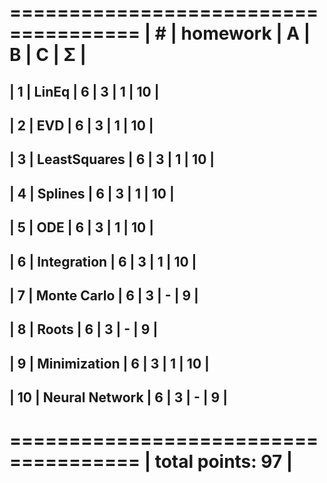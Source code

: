  =====================================
| #  | homework      | A | B | C | Σ |
 =====================================
| 1  | LinEq          | 6 | 3 | 1 | 10 |
----------------------------------------
| 2  | EVD            | 6 | 3 | 1 | 10 |
----------------------------------------
| 3  | LeastSquares   | 6 | 3 | 1 | 10 |
----------------------------------------
| 4  | Splines        | 6 | 3 | 1 | 10 |
----------------------------------------
| 5  | ODE            | 6 | 3 | 1 | 10 |
----------------------------------------
| 6  | Integration    | 6 | 3 | 1 | 10 |
----------------------------------------
| 7  | Monte Carlo    | 6 | 3 | - | 9  |
----------------------------------------
| 8  | Roots          | 6 | 3 | - | 9  |
----------------------------------------
| 9  | Minimization   | 6 | 3 | 1 | 10 |
----------------------------------------
| 10 | Neural Network | 6 | 3 | - | 9  |
----------------------------------------
 =====================================
|                    total points: 97 |
 =====================================
